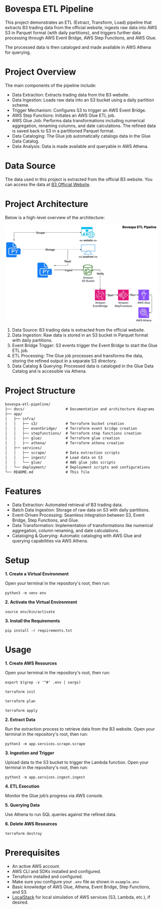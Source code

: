 # Bovespa ETL Pipeline

This project demonstrates an ETL (Extract, Transform, Load) pipeline that extracts B3 trading data from the official website, ingests raw data into AWS S3 in Parquet format (with daily partitions), and triggers further data processing through AWS Event Bridge, AWS Step Functions, and AWS Glue. 

The processed data is then cataloged and made available in AWS Athena for querying.

# Project Overview

The main components of the pipeline include:
- Data Extraction: Extracts trading data from the B3 website.
- Data Ingestion: Loads raw data into an S3 bucket using a daily partition scheme.
- Trigger Mechanism: Configures S3 to trigger an AWS Event Bridge.
- AWS Step Functions: Initiates an AWS Glue ETL job.
- AWS Glue Job: Performs data transformations including numerical aggregation, renaming columns, and date calculations. The refined data is saved back to S3 in a partitioned Parquet format.
- Data Cataloging: The Glue job automatically catalogs data in the Glue Data Catalog.
- Data Analysis: Data is made available and queryable in AWS Athena.

# Data Source

The data used in this project is extracted from the official B3 website. You can access the data at [B3 Official Website](https://sistemaswebb3-listados.b3.com.br/indexPage/day/IBOV?language=pt-br).

# Project Architecture

Below is a high-level overview of the architecture:

![Architecture Diagram](docs/architecture-diagram.jpg)

1. Data Source: B3 trading data is extracted from the official website.
2. Data Ingestion: Raw data is stored in an S3 bucket in Parquet format with daily partitions.
3. Event Bridge Trigger: S3 events trigger the Event Bridge to start the Glue ETL job.
4. ETL Processing: The Glue job processes and transforms the data, storing the refined output in a separate S3 directory.
5. Data Catalog & Querying: Processed data is cataloged in the Glue Data Catalog and is accessible via Athena.

# Project Structure

```
bovespa-etl-pipeline/
├── docs/                   # Documentation and architecture diagrams
├── app/
│   ├── infra/
│   │   ├── s3/             # Terraform bucket creation
│   │   ├── eventbridge/    # Terraform event bridge creation
│   │   ├── stepfunctions/  # Terraform step functions creation
│   │   ├── glue/           # Terraform glue creation
│   │   ├── athena/         # Terraform athena creation
│   ├── services/
│   │   ├── scrape/         # Data extraction scripts
│   │   ├── ingest/         # Load data on S3
│   │   └── glue/           # AWS glue jobs scripts
│   └── deployment/         # Deployment scripts and configurations
└── README.md               # This file
```

# Features
- Data Extraction: Automated retrieval of B3 trading data.
- Batch Data Ingestion: Storage of raw data on S3 with daily partitions.
- Event-Driven Processing: Seamless integration between S3, Event Bridge, Step Functions, and Glue.
- Data Transformation: Implementation of transformations like numerical aggregation, column renaming, and date calculations.
- Cataloging & Querying: Automatic cataloging with AWS Glue and querying capabilities via AWS Athena.

# Setup

**1. Create a Virtual Environment**

Open your terminal in the repository's root, then run:

`python3 -m venv env`

**2. Activate the Virtual Environment**

`source env/bin/activate`

**3. Install the Requirements**

`pip install -r requirements.txt`


# Usage

**1. Create AWS Resources**

Open your terminal in the repository's root, then run:

`export $(grep -v '^#' .env | xargs)`

`terraform init`

`terraform plan`

`terraform apply`

**2. Extract Data**

Run the extraction process to retrieve data from the B3 website. Open your terminal in the repository's root, then run:

`python3 -m app.services.scrape.scrape`

**3. Ingestion and Trigger** 

Upload data to the S3 bucket to trigger the Lambda function. Open your terminal in the repository's root, then run:

`python3 -m app.services.ingest.ingest`

**4. ETL Execution**

Monitor the Glue job’s progress via AWS console.

**5. Querying Data**

Use Athena to run SQL queries against the refined data.

**6. Delete AWS Resources**

`terraform destroy`

# Prerequisites
- An active AWS account.
- AWS CLI and SDKs installed and configured.
- Terraform installed and configured.
- Make sure you configure your `.env` file as shown in `example.env`
- Basic knowledge of AWS Glue, Athena, Event Bridge, Step Functions, and S3.
- [LocalStack](https://github.com/localstack/localstack) for local simulation of AWS services (S3, Lambda, etc.), if desired.
